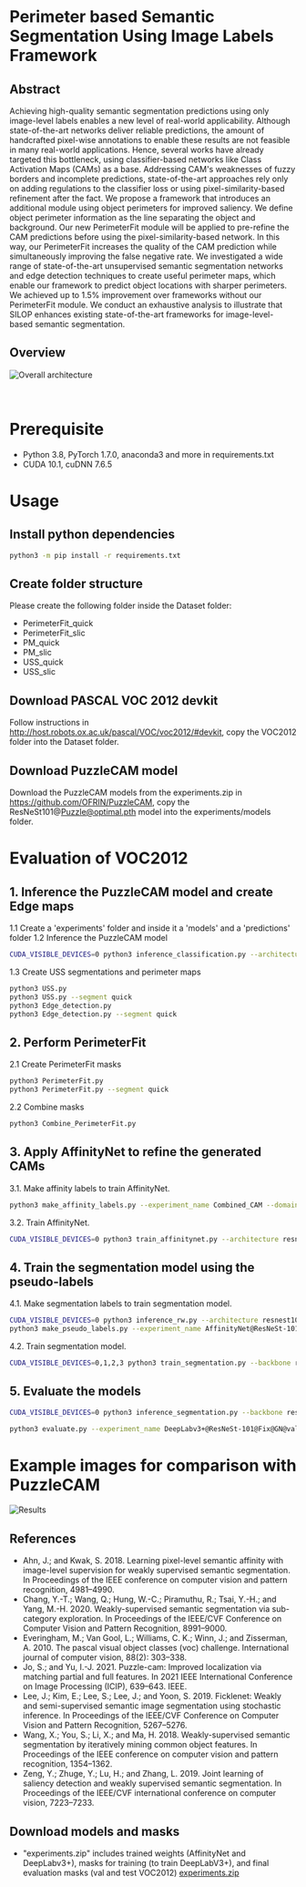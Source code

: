 
# Perimeter based Semantic Segmentation Using Image Labels Framework




## Abstract
Achieving high-quality semantic segmentation predictions using only image-level labels enables a new level of real-world applicability. Although state-of-the-art networks deliver reliable predictions, the amount of handcrafted pixel-wise annotations to enable these results are not feasible in many real-world applications. Hence, several works have already targeted this bottleneck, using classifier-based networks like Class Activation Maps (CAMs) as a base. Addressing CAM's weaknesses of fuzzy borders and incomplete predictions, state-of-the-art approaches rely only on adding regulations to the classifier loss or using pixel-similarity-based refinement after the fact. We propose a framework that introduces an additional module using object perimeters for improved saliency. We define object perimeter information as the line separating the object and background. Our new PerimeterFit module will be applied to pre-refine the CAM predictions before using the pixel-similarity-based network. In this way, our PerimeterFit increases the quality of the CAM prediction while simultaneously improving the false negative rate. We investigated a wide range of state-of-the-art unsupervised semantic segmentation networks and edge detection techniques to create useful perimeter maps, which enable our framework to predict object locations with sharper perimeters. 
We achieved up to 1.5% improvement over frameworks without our PerimeterFit module. We conduct an exhaustive analysis to illustrate that SILOP enhances existing state-of-the-art frameworks for image-level-based semantic segmentation.

## Overview
![Overall architecture](./figures/Framework.png)

<br>

# Prerequisite
- Python 3.8, PyTorch 1.7.0, anaconda3 and more in requirements.txt
- CUDA 10.1, cuDNN 7.6.5

# Usage

## Install python dependencies
```bash
python3 -m pip install -r requirements.txt
```
## Create folder structure
Please create the following folder inside the Dataset folder:
- PerimeterFit_quick
- PerimeterFit_slic
- PM_quick
- PM_slic
- USS_quick
- USS_slic
## Download PASCAL VOC 2012 devkit
Follow instructions in http://host.robots.ox.ac.uk/pascal/VOC/voc2012/#devkit,
copy the VOC2012 folder into the Dataset folder.
## Download PuzzleCAM model
Download the PuzzleCAM models from the experiments.zip in https://github.com/OFRIN/PuzzleCAM,
copy the ResNeSt101@Puzzle@optimal.pth model into the experiments/models folder.

# Evaluation of VOC2012

## 1. Inference the PuzzleCAM model and create Edge maps
1.1 Create a 'experiments' folder and inside it a 'models' and a 'predictions' folder
1.2 Inference the PuzzleCAM model
```bash
CUDA_VISIBLE_DEVICES=0 python3 inference_classification.py --architecture resnest101 --tag ResNeSt101@Puzzle@optimal --domain train_aug --data_dir $your_dir
```
1.3 Create USS segmentations and perimeter maps
```bash
python3 USS.py
python3 USS.py --segment quick
python3 Edge_detection.py
python3 Edge_detection.py --segment quick
```
## 2. Perform PerimeterFit
2.1 Create PerimeterFit masks
```bash
python3 PerimeterFit.py
python3 PerimeterFit.py --segment quick
```
2.2 Combine masks
```bash
python3 Combine_PerimeterFit.py
```


## 3. Apply AffinityNet to refine the generated CAMs
3.1. Make affinity labels to train AffinityNet.
```bash
python3 make_affinity_labels.py --experiment_name Combined_CAM --domain train_aug --fg_threshold 0.60 --bg_threshold 0.40 --data_dir $your_dir
```

3.2. Train AffinityNet.
```bash
CUDA_VISIBLE_DEVICES=0 python3 train_affinitynet.py --architecture resnest101 --tag AffinityNet@ResNeSt-101@Puzzle --label_name Combined_CAM@aff_fg=0.60_bg=0.40 --data_dir $your_dir
```

## 4. Train the segmentation model using the pseudo-labels
4.1. Make segmentation labels to train segmentation model.
```bash
CUDA_VISIBLE_DEVICES=0 python3 inference_rw.py --architecture resnest101 --model_name AffinityNet@ResNeSt-101@Puzzle --cam_dir ResNeSt101@Puzzle@optimal@train@scale=0.5,1.0,1.5,2.0 --domain train_aug --data_dir $your_dir
python3 make_pseudo_labels.py --experiment_name AffinityNet@ResNeSt-101@Puzzle@train@beta=10@exp_times=8@rw --domain train_aug --threshold 0.35 --crf_iteration 1 --data_dir $your_dir
```

4.2. Train segmentation model.
```bash
CUDA_VISIBLE_DEVICES=0,1,2,3 python3 train_segmentation.py --backbone resnest101 --mode fix --use_gn True --tag DeepLabv3+@ResNeSt-101@Fix@GN --label_name AffinityNet@ResNeSt-101@Puzzle@train@beta=10@exp_times=8@rw@crf=1 --data_dir $your_dir
```

## 5. Evaluate the models
```bash
CUDA_VISIBLE_DEVICES=0 python3 inference_segmentation.py --backbone resnest101 --mode fix --use_gn True --tag DeepLabv3+@ResNeSt-101@Fix@GN --scale 0.5,1.0,1.5,2.0 --iteration 10

python3 evaluate.py --experiment_name DeepLabv3+@ResNeSt-101@Fix@GN@val@scale=0.5,1.0,1.5,2.0@iteration=10 --domain val --data_dir $your_dir/SegmentationClass
```



# Example images for comparison with PuzzleCAM
![Results](./figures/Examples.png)
## References
- Ahn, J.; and Kwak, S. 2018. Learning pixel-level semantic affinity with image-level supervision for weakly supervised semantic segmentation. In Proceedings of the IEEE conference on computer vision and pattern recognition, 4981–4990.
- Chang, Y.-T.; Wang, Q.; Hung, W.-C.; Piramuthu, R.; Tsai, Y.-H.; and Yang, M.-H. 2020. Weakly-supervised semantic segmentation via sub-category exploration. In Proceedings of the IEEE/CVF Conference on Computer Vision and Pattern Recognition, 8991–9000.
- Everingham, M.; Van Gool, L.; Williams, C. K.; Winn, J.; and Zisserman, A. 2010. The pascal visual object classes (voc) challenge. International journal of computer vision, 88(2): 303–338. 
- Jo, S.; and Yu, I.-J. 2021. Puzzle-cam: Improved localization via matching partial and full features. In 2021 IEEE International Conference on Image Processing (ICIP), 639–643. IEEE.
- Lee, J.; Kim, E.; Lee, S.; Lee, J.; and Yoon, S. 2019. Ficklenet: Weakly and semi-supervised semantic image segmentation using stochastic inference. In Proceedings of the IEEE/CVF Conference on Computer Vision and Pattern Recognition, 5267–5276.
- Wang, X.; You, S.; Li, X.; and Ma, H. 2018. Weakly-supervised semantic segmentation by iteratively mining common object features. In Proceedings of the IEEE conference on computer vision and pattern recognition, 1354–1362.
- Zeng, Y.; Zhuge, Y.; Lu, H.; and Zhang, L. 2019. Joint learning of saliency detection and weakly supervised semantic segmentation. In Proceedings of the IEEE/CVF international conference on computer vision, 7223–7233.

## Download models and masks

- "experiments.zip" includes trained weights (AffinityNet and DeepLabv3+), masks for training (to train DeepLabV3+), and final evaluation masks (val and test VOC2012)
[experiments.zip](https://drive.google.com/file/d/1ecVf9pYXYvJsGW7Ets6kxp-fPc0EtaDF/view?usp=sharing)
